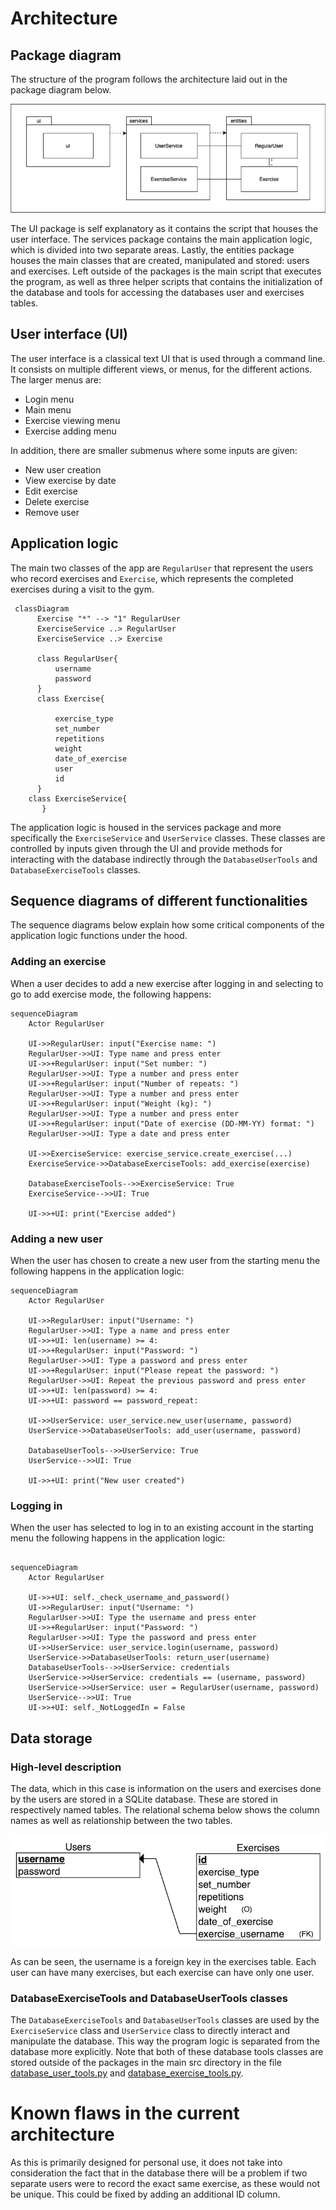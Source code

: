 # Architecture

## Package diagram

The structure of the program follows the architecture laid out in the package diagram below.

![Package diagram](https://github.com/sippohippo/ot-harjoitustyo/blob/master/dokumentaatio/packagediagram_v3.png)

The UI package is self explanatory as it contains the script that houses the user interface. The services package contains the main application logic, which is divided into two separate areas. Lastly, the entities package houses the main classes that are created, manipulated and stored: users and exercises. Left outside of the packages is the main script that executes the program, as well as three helper scripts that contains the initialization of the database and tools for accessing the databases user and exercises tables.

## User interface (UI)

The user interface is a classical text UI that is used through a command line. It consists on multiple different views, or menus, for the different actions. The larger menus are:

* Login menu
* Main menu
* Exercise viewing menu
* Exercise adding menu  

In addition, there are smaller submenus where some inputs are given:

* New user creation 
* View exercise by date 
* Edit exercise 
* Delete exercise 
* Remove user

## Application logic

The main two classes of the app are `RegularUser` that represent the users who record exercises and `Exercise`, which represents the completed exercises during a visit to the gym.

```mermaid
 classDiagram
      Exercise "*" --> "1" RegularUser
      ExerciseService ..> RegularUser
      ExerciseService ..> Exercise
     
      class RegularUser{
          username
          password
      }
      class Exercise{
          
          exercise_type
          set_number
          repetitions
          weight
          date_of_exercise
          user
          id
      }
    class ExerciseService{
       }       

```

The application logic is housed in the services package and more specifically the `ExerciseService` and `UserService` classes. These classes are controlled by inputs given through the UI and provide methods for interacting with the database indirectly through the `DatabaseUserTools` and `DatabaseExerciseTools` classes.

## Sequence diagrams of different functionalities

The sequence diagrams below explain how some critical components of the application logic functions under the hood. 

### Adding an exercise

When a user decides to add a new exercise after logging in and selecting to go to add exercise mode, the following happens:

```mermaid
sequenceDiagram
    Actor RegularUser

    UI->>RegularUser: input("Exercise name: ")
    RegularUser->>UI: Type name and press enter
    UI->>+RegularUser: input("Set number: ")
    RegularUser->>UI: Type a number and press enter
    UI->>+RegularUser: input("Number of repeats: ")
    RegularUser->>UI: Type a number and press enter
    UI->>+RegularUser: input("Weight (kg): ")
    RegularUser->>UI: Type a number and press enter
    UI->>+RegularUser: input("Date of exercise (DD-MM-YY) format: ")
    RegularUser->>UI: Type a date and press enter    
    
    UI->>ExerciseService: exercise_service.create_exercise(...)
    ExerciseService->>DatabaseExerciseTools: add_exercise(exercise)

    DatabaseExerciseTools-->>ExerciseService: True
    ExerciseService-->>UI: True

    UI->>+UI: print("Exercise added")
```

### Adding a new user

When the user has chosen to create a new user from the starting menu the following happens in the application logic:

```mermaid
sequenceDiagram
    Actor RegularUser

    UI->>RegularUser: input("Username: ")
    RegularUser->>UI: Type a name and press enter
    UI->>+UI: len(username) >= 4:
    UI->>+RegularUser: input("Password: ")
    RegularUser->>UI: Type a password and press enter
    UI->>+RegularUser: input("Please repeat the password: ")
    RegularUser->>UI: Repeat the previous password and press enter
    UI->>+UI: len(password) >= 4:
    UI->>+UI: password == password_repeat:
    
    UI->>UserService: user_service.new_user(username, password)
    UserService->>DatabaseUserTools: add_user(username, password)

    DatabaseUserTools-->>UserService: True
    UserService-->>UI: True

    UI->>+UI: print("New user created")
```

### Logging in

When the user has selected to log in to an existing account in the starting menu the following happens in the application logic:

```mermaid

sequenceDiagram
    Actor RegularUser

    UI->>+UI: self._check_username_and_password()
    UI->>RegularUser: input("Username: ")
    RegularUser->>UI: Type the username and press enter
    UI->>+RegularUser: input("Password: ")
    RegularUser->>UI: Type the password and press enter
    UI->>UserService: user_service.login(username, password)
    UserService->>DatabaseUserTools: return_user(username)
    DatabaseUserTools-->>UserService: credentials
    UserService->>UserService: credentials == (username, password)
    UserService->>UserService: user = RegularUser(username, password)
    UserService-->>UI: True
    UI->>+UI: self._NotLoggedIn = False

```

## Data storage

### High-level description

The data, which in this case is information on the users and exercises done by the users are stored in a SQLite database. These are stored in respectively named tables. The relational schema below shows the column names as well as relationship between the two tables.

![Relational Schema](https://github.com/sippohippo/ot-harjoitustyo/blob/master/dokumentaatio/rschema.png)

As can be seen, the username is a foreign key in the exercises table. Each user can have many exercises, but each exercise can have only one user. 

### DatabaseExerciseTools and DatabaseUserTools classes

The `DatabaseExerciseTools` and `DatabaseUserTools` classes are used by the `ExerciseService` class and `UserService` class to directly interact and manipulate the database. This way the program logic is separated from the database more explicitly. Note that both of these database tools classes are stored outside of the packages in the main src directory in the file [database_user_tools.py](https://github.com/sippohippo/ot-harjoitustyo/blob/master/src/database_user_tools.py) and [database_exercise_tools.py](https://github.com/sippohippo/ot-harjoitustyo/blob/master/src/database_exercise_tools.py). 


# Known flaws in the current architecture

As this is primarily designed for personal use, it does not take into consideration the fact that in the database there will be a problem if two separate users were to record the exact same exercise, as these would not be unique. This could be fixed by adding an additional ID column.

